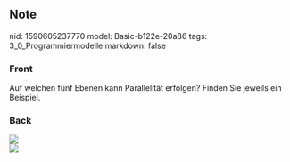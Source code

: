 ## Note
nid: 1590605237770
model: Basic-b122e-20a86
tags: 3_0_Programmiermodelle
markdown: false

### Front
Auf welchen fünf Ebenen kann Parallelität erfolgen? Finden Sie jeweils ein Beispiel.

### Back
<img src="paste-1281f7c78ba2da903f8823931d1dfea7ef3849b1.jpg">
<div><img src=
"paste-9456736d91dc1f265ddb8572154899104d35b8b3.jpg"></div>
